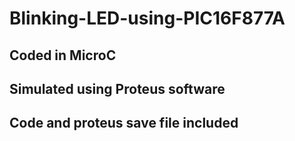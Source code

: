 # Blinking-LED-using-PIC16F877A

## Coded in MicroC
## Simulated using Proteus software

## Code and proteus save file included
